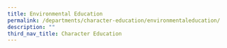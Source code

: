 ```yaml
---
title: Environmental Education
permalink: /departments/character-education/environmentaleducation/
description: ""
third_nav_title: Character Education
---
```

